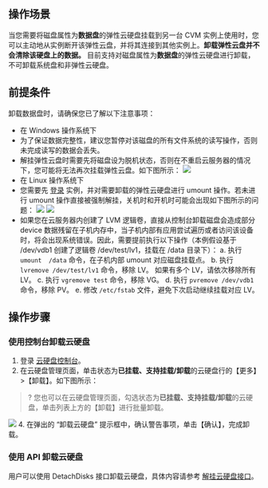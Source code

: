 ## 操作场景

当您需要将磁盘属性为**数据盘**的弹性云硬盘挂载到另一台 CVM 实例上使用时，您可以主动地从实例断开该弹性云盘，并将其连接到其他实例上。**卸载弹性云盘并不会清除该硬盘上的数据。**
目前支持对磁盘属性为**数据盘**的弹性云硬盘进行卸载，不可卸载系统盘和非弹性云硬盘。

## 前提条件

卸载数据盘时，请确保您已了解以下注意事项：
- 在 Windows 操作系统下
 - 为了保证数据完整性，建议您暂停对该磁盘的所有文件系统的读写操作，否则未完成读写的数据会丢失。
 - 解挂弹性云盘时需要先将磁盘设为脱机状态，否则在不重启云服务器的情况下，您可能将无法再次挂载弹性云盘。如下图所示：
![](https://main.qcloudimg.com/raw/47bf28a34b3a4c23c7ac376a36db85eb.png)
- 在 Linux 操作系统下
 - 您需要先 [登录](https://cloud.tencent.com/document/product/213/5436) 实例，并对需要卸载的弹性云硬盘进行 umount 操作。若未进行 umount 操作直接被强制解挂，关机时和开机时可能会出现如下图所示的问题：
![](https://mccdn.qcloud.com/static/img/9939fccce6e6d9ead64b5703455d4403/image.png)
![](https://mccdn.qcloud.com/static/img/9939fccce6e6d9ead64b5703455d4403/image.png)
- 如果您在云服务器内创建了 LVM 逻辑卷，直接从控制台卸载磁盘会造成部分 device 数据残留在子机内存中，当子机内部有应用尝试遍历或者访问该设备时，将会出现系统错误。因此，需要提前执行以下操作（本例假设基于 /dev/vdb1 创建了逻辑卷 /dev/test/lv1，挂载在 /data 目录下）：
 a. 执行 `umount  /data` 命令，在子机内部 umount 对应磁盘挂载点。
 b. 执行 `lvremove /dev/test/lv1` 命令，移除 LV。 如果有多个 LV，请依次移除所有 LV。
 c. 执行 `vgremove test` 命令，移除 VG。
 d. 执行 `pvremove /dev/vdb1` 命令，移除 PV。
 e. 修改 `/etc/fstab` 文件，避免下次启动继续挂载对应 LV。

## 操作步骤

### 使用控制台卸载云硬盘

1. 登录 [云硬盘控制台](https://console.cloud.tencent.com/cvm/cbs)。
2. 在云硬盘管理页面，单击状态为**已挂载、支持挂载/卸载**的云硬盘行的【更多】>【卸载】。如下图所示：
>? 您也可以在云硬盘管理页面，勾选状态为**已挂载、支持挂载/卸载**的云硬盘，单击列表上方的【卸载】进行批量卸载。

 ![](https://main.qcloudimg.com/raw/4f62d6eeb85839f0762044db68da15be.png)
4. 在弹出的 “卸载云硬盘” 提示框中，确认警告事项，单击【确认】，完成卸载。

### 使用 API 卸载云硬盘

用户可以使用 DetachDisks 接口卸载云硬盘，具体内容请参考 [解挂云硬盘接口](https://cloud.tencent.com/document/product/362/16316)。
